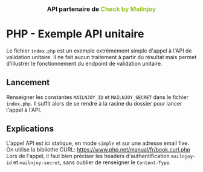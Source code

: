 <h3 align="center">API partenaire de <span style="color:#95C11F;">Check by Mailnjoy<span></h3>

# PHP -  Exemple API unitaire
Le fichier `index.php` est un exemple extrêmement simple d'appel à l'API de validation unitaire. Il ne fait aucun traitement à partir du résultat mais permet d'illustrer le fonctionnement du endpoint de validation unitaire.

## Lancement
Renseigner les constantes `MAILNJOY_ID` et  `MAILNJOY_SECRET` dans le fichier `index.php`.
Il suffit alors de se rendre à la racine du dossier pour lancer l'appel à l'API.

## Explications
L'appel API est ici statique, en mode `simple` et sur une adresse email fixe.
On utilise la bibliothe CURL: https://www.php.net/manual/fr/book.curl.php
Lors de l'appel, il faut bien préciser les headers d'authentification `mailnjoy-id` et `mailnjoy-secret`, sans oublier de renseigner le `Content-Type`.